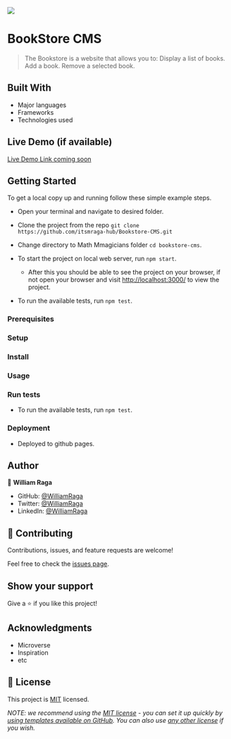 ![](https://img.shields.io/badge/Microverse-blueviolet)

# BookStore CMS

> The Bookstore is a website that allows you to: Display a list of books. Add a book. Remove a selected book.

## Built With

- Major languages
- Frameworks
- Technologies used

## Live Demo (if available)

[Live Demo Link coming soon](https://livedemo.com)

## Getting Started

To get a local copy up and running follow these simple example steps.

- Open your terminal and navigate to desired folder.

- Clone the project from the repo `git clone https://github.com/itsmraga-hub/Bookstore-CMS.git`

- Change directory to Math Mmagicians folder `cd bookstore-cms`.

- To start the project on local web server, run `npm start`.

  - After this you should be able to see the project on your browser, if not open your browser and visit [http://localhost:3000/](http://localhost:3000/) to view the project.

- To run the available tests, run `npm test`.

### Prerequisites

### Setup

### Install

### Usage

### Run tests

- To run the available tests, run `npm test`.

### Deployment

- Deployed to github pages.

## Author

👤 **William Raga**

- GitHub: [@WilliamRaga](https://github.com/itsmraga-hub)
- Twitter: [@WilliamRaga](https://twitter.com/RagaMacharia)
- LinkedIn: [@WilliamRaga](https://linkedin.com/in/itsmraga/)

## 🤝 Contributing

Contributions, issues, and feature requests are welcome!

Feel free to check the [issues page](../../issues/).

## Show your support

Give a ⭐️ if you like this project!

## Acknowledgments

- Microverse
- Inspiration
- etc

## 📝 License

This project is [MIT](./LICENSE) licensed.

_NOTE: we recommend using the [MIT license](https://choosealicense.com/licenses/mit/) - you can set it up quickly by [using templates available on GitHub](https://docs.github.com/en/communities/setting-up-your-project-for-healthy-contributions/adding-a-license-to-a-repository). You can also use [any other license](https://choosealicense.com/licenses/) if you wish._
